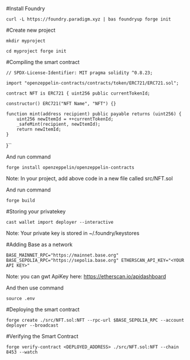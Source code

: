 #Install Foundry

``curl -L https://foundry.paradigm.xyz | bas
foundryup
forge init``

#Create new project

``mkdir myproject``

``cd myproject
forge init``

#Compiling the smart contract

``// SPDX-License-Identifier: MIT
pragma solidity ^0.8.23;``

``import "openzeppelin-contracts/contracts/token/ERC721/ERC721.sol";``

``contract NFT is ERC721 {
    uint256 public currentTokenId;``

    constructor() ERC721("NFT Name", "NFT") {}

    function mint(address recipient) public payable returns (uint256) {
        uint256 newItemId = ++currentTokenId;
        _safeMint(recipient, newItemId);
        return newItemId;
    }
}``

And run command

``forge install openzeppelin/openzeppelin-contracts``

Note: In your project, add above code in a new file called src/NFT.sol

And run command

``forge build``

#Storing your privatekey

``cast wallet import deployer --interactive``


Note: Your private key is stored in ~/.foundry/keystores


#Adding Base as a network

``BASE_MAINNET_RPC="https://mainnet.base.org"
BASE_SEPOLIA_RPC="https://sepolia.base.org"
ETHERSCAN_API_KEY="<YOUR API KEY>"``

Note: you can gwt ApiKey here:
https://etherscan.io/apidashboard

And then use command

``source .env``

#Deploying the smart contract

``forge create ./src/NFT.sol:NFT --rpc-url $BASE_SEPOLIA_RPC --account deployer --broadcast``


#Verifying the Smart Contract

``forge verify-contract <DEPLOYED_ADDRESS> ./src/NFT.sol:NFT --chain 8453 --watch``


